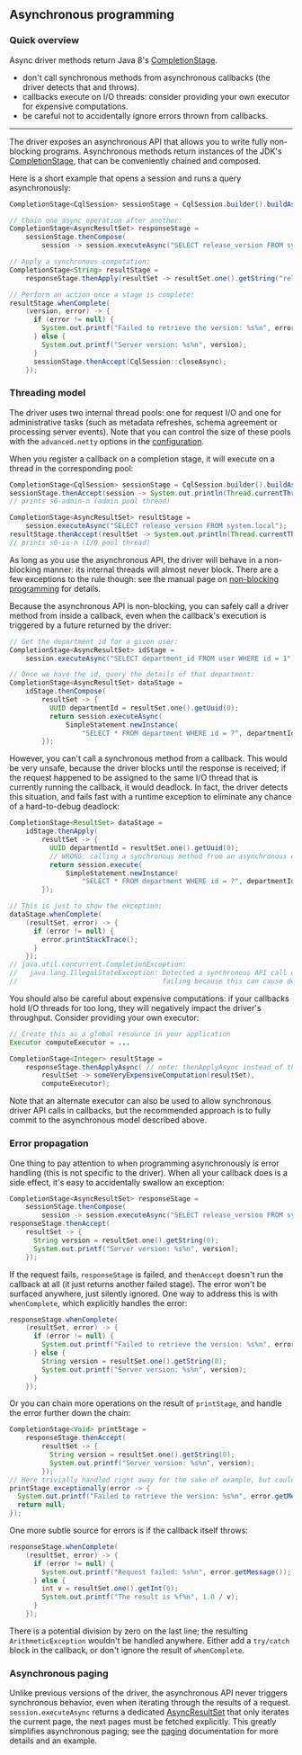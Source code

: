 ## Asynchronous programming

### Quick overview

Async driver methods return Java 8's [CompletionStage].

* don't call synchronous methods from asynchronous callbacks (the driver detects that and throws).
* callbacks execute on I/O threads: consider providing your own executor for expensive computations.
* be careful not to accidentally ignore errors thrown from callbacks.

-----

The driver exposes an asynchronous API that allows you to write fully non-blocking programs.
Asynchronous methods return instances of the JDK's [CompletionStage], that can be conveniently
chained and composed.

Here is a short example that opens a session and runs a query asynchronously:

```java
CompletionStage<CqlSession> sessionStage = CqlSession.builder().buildAsync();

// Chain one async operation after another:
CompletionStage<AsyncResultSet> responseStage =
    sessionStage.thenCompose(
        session -> session.executeAsync("SELECT release_version FROM system.local"));

// Apply a synchronous computation:
CompletionStage<String> resultStage =
    responseStage.thenApply(resultSet -> resultSet.one().getString("release_version"));

// Perform an action once a stage is complete:
resultStage.whenComplete(
    (version, error) -> {
      if (error != null) {
        System.out.printf("Failed to retrieve the version: %s%n", error.getMessage());
      } else {
        System.out.printf("Server version: %s%n", version);
      }
      sessionStage.thenAccept(CqlSession::closeAsync);
    });
```

### Threading model

The driver uses two internal thread pools: one for request I/O and one for administrative tasks
(such as metadata refreshes, schema agreement or processing server events). Note that you can
control the size of these pools with the `advanced.netty` options in the
[configuration](../configuration).

When you register a callback on a completion stage, it will execute on a thread in the corresponding
pool:

```java
CompletionStage<CqlSession> sessionStage = CqlSession.builder().buildAsync();
sessionStage.thenAccept(session -> System.out.println(Thread.currentThread().getName()));
// prints s0-admin-n (admin pool thread)

CompletionStage<AsyncResultSet> resultStage =
    session.executeAsync("SELECT release_version FROM system.local");
resultStage.thenAccept(resultSet -> System.out.println(Thread.currentThread().getName()));
// prints s0-io-n (I/O pool thread)
```

As long as you use the asynchronous API, the driver will behave in a non-blocking manner: its 
internal threads will almost never block. There are a few exceptions to the rule though: see the 
manual page on [non-blocking programming](../non_blocking) for details. 

Because the asynchronous API is non-blocking, you can safely call a driver method from inside a 
callback, even when the callback's execution is triggered by a future returned by the driver:

```java
// Get the department id for a given user:
CompletionStage<AsyncResultSet> idStage =
    session.executeAsync("SELECT department_id FROM user WHERE id = 1");

// Once we have the id, query the details of that department:
CompletionStage<AsyncResultSet> dataStage =
    idStage.thenCompose(
        resultSet -> {
          UUID departmentId = resultSet.one().getUuid(0);
          return session.executeAsync(
              SimpleStatement.newInstance(
                  "SELECT * FROM department WHERE id = ?", departmentId));
        });
```

However, you can't call a synchronous method from a callback. This would be very unsafe, because the
driver blocks until the response is received; if the request happened to be assigned to the same
I/O thread that is currently running the callback, it would deadlock. In fact, the driver detects
this situation, and fails fast with a runtime exception to eliminate any chance of a hard-to-debug
deadlock:  

```java
CompletionStage<ResultSet> dataStage =
    idStage.thenApply(
        resultSet -> {
          UUID departmentId = resultSet.one().getUuid(0);
          // WRONG: calling a synchronous method from an asynchronous callback. DON'T DO THIS!
          return session.execute(
              SimpleStatement.newInstance(
                  "SELECT * FROM department WHERE id = ?", departmentId));
        });

// This is just to show the exception:
dataStage.whenComplete(
    (resultSet, error) -> {
      if (error != null) {
        error.printStackTrace();
      }
    });
// java.util.concurrent.CompletionException:
//   java.lang.IllegalStateException: Detected a synchronous API call on a driver thread,
//                                    failing because this can cause deadlocks.
```

You should also be careful about expensive computations: if your callbacks hold I/O threads for too
long, they will negatively impact the driver's throughput. Consider providing your own executor:

```java
// Create this as a global resource in your application
Executor computeExecutor = ...

CompletionStage<Integer> resultStage =
    responseStage.thenApplyAsync( // note: thenApplyAsync instead of thenApply
        resultSet -> someVeryExpensiveComputation(resultSet),
        computeExecutor);
```

Note that an alternate executor can also be used to allow synchronous driver API calls in callbacks,
but the recommended approach is to fully commit to the asynchronous model described above. 

### Error propagation

One thing to pay attention to when programming asynchronously is error handling (this is not
specific to the driver). When all your callback does is a side effect, it's easy to accidentally
swallow an exception: 

```java
CompletionStage<AsyncResultSet> responseStage =
    sessionStage.thenCompose(
        session -> session.executeAsync("SELECT release_version FROM system.local"));
responseStage.thenAccept(
    resultSet -> {
      String version = resultSet.one().getString(0);
      System.out.printf("Server version: %s%n", version);
    });
```

If the request fails, `responseStage` is failed, and `thenAccept` doesn't run the callback at all
(it just returns another failed stage). The error won't be surfaced anywhere, just silently ignored.
One way to address this is with `whenComplete`, which explicitly handles the error:

```java
responseStage.whenComplete(
    (resultSet, error) -> {
      if (error != null) {
        System.out.printf("Failed to retrieve the version: %s%n", error.getMessage());
      } else {
        String version = resultSet.one().getString(0);
        System.out.printf("Server version: %s%n", version);
      }
    });
```

Or you can chain more operations on the result of `printStage`, and handle the error further down
the chain:

```java
CompletionStage<Void> printStage =
    responseStage.thenAccept(
        resultSet -> {
          String version = resultSet.one().getString(0);
          System.out.printf("Server version: %s%n", version);
        });
// Here trivially handled right away for the sake of example, but could be after more operations:
printStage.exceptionally(error -> {
  System.out.printf("Failed to retrieve the version: %s%n", error.getMessage());
  return null;
});
```

One more subtle source for errors is if the callback itself throws:

```java
responseStage.whenComplete(
    (resultSet, error) -> {
      if (error != null) {
        System.out.printf("Request failed: %s%n", error.getMessage());
      } else {
        int v = resultSet.one().getInt(0);
        System.out.printf("The result is %f%n", 1.0 / v);
      }
    });
```

There is a potential division by zero on the last line; the resulting `ArithmeticException` wouldn't
be handled anywhere. Either add a `try/catch` block in the callback, or don't ignore the result of
`whenComplete`.

### Asynchronous paging

Unlike previous versions of the driver, the asynchronous API never triggers synchronous behavior,
even when iterating through the results of a request. `session.executeAsync` returns a dedicated
[AsyncResultSet] that only iterates the current page, the next pages must be fetched explicitly.
This greatly simplifies asynchronous paging; see the [paging](../paging/#asynchronous-paging)
documentation for more details and an example. 

[CompletionStage]: https://docs.oracle.com/javase/8/docs/api/java/util/concurrent/CompletionStage.html

[AsyncResultSet]: https://docs.datastax.com/en/drivers/java/4.17/com/datastax/oss/driver/api/core/cql/AsyncResultSet.html